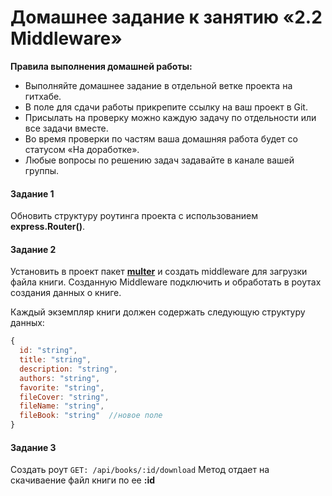 # Домашнее задание к занятию «2.2 Middleware»

**Правила выполнения домашней работы:** 
* Выполняйте домашнее задание в отдельной ветке проекта на гитхабе.
* В поле для сдачи работы прикрепите ссылку на ваш проект в Git.
* Присылать на проверку можно каждую задачу по отдельности или все задачи вместе. 
* Во время проверки по частям ваша домашняя работа будет со статусом «На доработке».
* Любые вопросы по решению задач задавайте в канале вашей группы.

#### Задание 1
Обновить структуру роутинга проекта с использованием **express.Router()**.


#### Задание 2
Установить в проект пакет [**multer**](https://github.com/expressjs/multer/blob/master/doc/README-ru.md)
и создать middleware для загрузки файла книги. 
Созданную Middleware подключить и обработать в роутах создания данных о книге.

Каждый экземпляр книги должен содержать следующую структуру данных: 
```javascript
{
  id: "string",
  title: "string",
  description: "string",
  authors: "string",
  favorite: "string",
  fileCover: "string",
  fileName: "string",
  fileBook: "string"  //новое поле
}
``` 

#### Задание 3
Создать роут `GET: /api/books/:id/download` 
Метод отдает на скачиваение файл книги по ее **:id**


